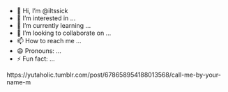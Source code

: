 - 👋 Hi, I’m @iltssick
- 👀 I’m interested in ...
- 🌱 I’m currently learning ...
- 💞️ I’m looking to collaborate on ...
- 📫 How to reach me ...
- 😄 Pronouns: ...
- ⚡ Fun fact: ...

<!---
iltssick/iltssick is a ✨ special ✨ repository because its `README.md` (this file) appears on your GitHub profile.
You can click the Preview link to take a look at your changes.
--->https://yutaholic.tumblr.com/post/678658954188013568/call-me-by-your-name-m
